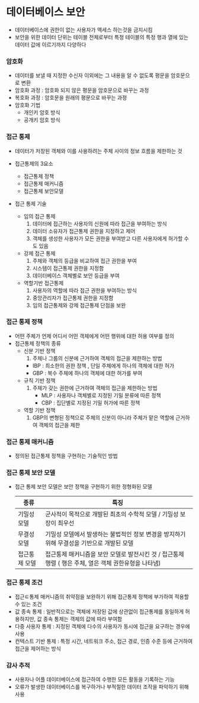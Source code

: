 # 데이터베이스 보안

- 데이터베이스에 권한이 없는 사용자가 액세스 하는것을 금지시킴
- 보안을 위한 데이터 단위는 테이블 전체로부터 특정 테이블의 특정 행과 열에 있는 데이터 값에 이르기까지 다양하다



### 암호화

- 데이터를 보낼 때 지정한 수신자 이외에는 그 내용을 알 수 없도록 평문을 암호문으로 변환
- 암호화 과정 : 암호화 되지 않은 평문을 암호문으로 바꾸는 과정
- 복호화 과정 : 암호문을 원래의 평문으로 바꾸는 과정
- 암호화 기법
  - 개인키 암호 방식
  - 공개키 암호 방식



### 접근 통제

- 데이터가 저장된 객체와 이를 사용하려는 주체 사이의 정보 흐름을 제한하는 것

- 접근통제의 3요소

  - 접근통제 정책
  - 접근통제 매커니즘
  - 접근통제 보안모델

- 접근 통제 기술

  - 임의 접근 통제
    1. 데이터에 접근하는 사용자의 신원에 따라 접근을 부여하는 방식
    2. 데이터 소유자가 접근통제 권한을 지정하고 제어
    3. 객체를 생성한 사용자가 모든 권한을 부여받고 다른 사용자에게 허가할 수도 있음
  - 강제 접근 통제
    1. 주체와 객체의 등급을 비교하여 접근 권한을 부여
    2. 시스템이 접근통제 권한을 지정함
    3. 데이터베이스 객체별로 보안 등급을 부여
  - 역할기반 접근통제
    1. 사용자의 역할에 따라 접근 권한을 부여하는 방식
    2. 중앙관리자가 접근통제 권한을 지정함
    3. 임의 접근통제와 강제 접근통제 단점을 보완

  

### 접근 통제 정책

- 어떤 주체가 언제 어디서 어떤 객체에게 어떤 행위에 대한 허용 여부를 정의
- 접근통제 정책의 종류
  - 신분 기반 정책
    1.  주체나 그룹의 신분에 근거하여 객체의 접근을 제한하는 방법
       - IBP : 최소한의 권한 정책 , 단일 주체에게 하나의 객체에 대한 허가
       - GBP : 복수 주체에 하나의 객체에 대한 허가를 부여
  - 규칙 기반 정책
    1. 주체가 갖는 권한에 근거하여 객체의 접근을 제한하는 방법
       - MLP :  사용자나 객체별로 지정된 기밀 분류에 따른 정책
       - CBP : 집단별로 지정된 기밀 허가에 따른 정책
  - 역할 기반 정책
    1.  GBP의 변형된 정책으로 주체의 신분이 아니라 주체가 맡은 역할에 근거하여 객체의 접근을 제한

### 접근 통제 매커니즘

- 정의된 접근통제 정책을 구현하는 기술적인 방법



### 접근 통제 보안 모델

- 접근 통제 보안 모델은 보안 정책을 구현하기 위한 정형화된 모델

  | 종류          | 특징                                                         |
  | ------------- | ------------------------------------------------------------ |
  | 기밀성 모델   | 군사적이 목적으로 개발된 최초의 수학적 모델 / 기밀성 보장이 최우선 |
  | 무결성 모델   | 기밀성 모델에서 발생하는 불법적인 정보 변경을 방지하기 위해 무결성을 기반으로 개발된 모델 |
  | 접근통제 모델 | 접근통제 매커니즘을 보안 모델로 발전시킨 것 / 접근통제 행렬 ( 행은 주체, 열은 객체 권한유형을 나타냄) |



### 접근 통제 조건

- 접근ㅌ통제 매커니즘의 취약점을 보완하기 위해 접근통제 정책에 부가하여 적용할 수 있는 조건
- 값 종속 통제 : 일반적으로는 객체에 저장된 값에 상관없이 접근통제를 동일하게 허용하지만, 값 종속 통제는 객체의 값에 따라 부여함
- 다중 사용자 통제 : 지정된 객체에 다수의 사용자가 동시에 접근을 요구하는 경우에 사용
- 컨텍스트 기반 통제 : 특정 시간, 네트워크 주소, 접근 경로, 인증 수준 등에 근거하여 접근을 제어하는 방식



### 감사 추적

- 사용자나 어플 데이터베이스에 접근하여 수행한 모든 활동을 기록하는 기능
- 오류가 발생한 데이터베이스를 복구하거나 부적절한 데이터 조작을 파악하기 위해 사용





